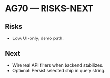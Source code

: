 # AG70 — RISKS-NEXT
## Risks
- Low: UI-only; demo path.
## Next
- Wire real API filters when backend stabilizes.
- Optional: Persist selected chip in query string.
